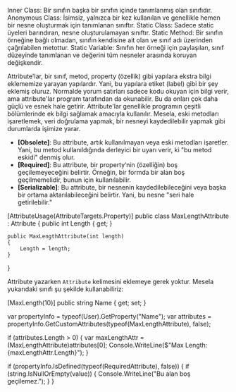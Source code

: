 Inner Class: Bir sınıfın başka bir sınıfın içinde tanımlanmış olan sınıfıdır. 
Anonymous Class: İsimsiz, yalnızca bir kez kullanılan ve genellikle hemen bir nesne oluşturmak için tanımlanan sınıftır.
Static Class: Sadece static üyeleri barındıran, nesne oluşturulamayan sınıftır.
Static Method: Bir sınıfın örneğine bağlı olmadan, sınıfın kendisine ait olan ve sınıf adı üzerinden çağrılabilen metottur.
Static Variable: Sınıfın her örneği için paylaşılan, sınıf düzeyinde tanımlanan ve değerini tüm nesneler arasında koruyan değişkendir.




Attribute'lar, bir sınıf, metod, property (özellik) gibi yapılara ekstra bilgi eklememize yarayan yapılardır. Yani, bu yapılara etiket (label) gibi bir şey eklemiş oluruz. Normalde yorum satırları sadece kodu okuyan için bilgi verir, ama attribute'lar program tarafından da okunabilir. Bu da onları çok daha güçlü ve esnek hale getirir.
Attribute'lar genellikle programın çeşitli bölümlerinde ek bilgi sağlamak amacıyla kullanılır. Mesela, eski metodları işaretlemek, veri doğrulama yapmak, bir nesneyi kaydedilebilir yapmak gibi durumlarda işimize yarar.

- **[Obsolete]**: Bu attribute, artık kullanılmayan veya eski metodları işaretler. Yani, bu metod kullanıldığında derleyici bir uyarı verir, ki "bu metod eskidi" denmiş olur.
- **[Required]**: Bu attribute, bir property’nin (özelliğin) boş geçilemeyeceğini belirtir. Örneğin, bir formda bir alan boş geçilmemelidir, bunun için kullanılabilir.
- **[Serializable]**: Bu attribute, bir nesnenin kaydedilebileceğini veya başka bir ortama aktarılabileceğini belirtir. Yani, bu nesne "seri hale getirilebilir."


[AttributeUsage(AttributeTargets.Property)]
public class MaxLengthAttribute : Attribute
{
    public int Length { get; }
    
    public MaxLengthAttribute(int length)
    {
        Length = length;
    }
}

Attribute yazarken `Attribute` kelimesini eklemeye gerek yoktur. Mesela yukarıdaki sınıfı şu şekilde kullanabiliriz:

[MaxLength(10)]
public string Name { get; set; }


var propertyInfo = typeof(User).GetProperty("Name");
var attributes = propertyInfo.GetCustomAttributes(typeof(MaxLengthAttribute), false);

if (attributes.Length > 0)
{
    var maxLengthAttr = (MaxLengthAttribute)attributes[0];
    Console.WriteLine($"Max Length: {maxLengthAttr.Length}");
}



if (propertyInfo.IsDefined(typeof(RequiredAttribute), false))
{
    if (string.IsNullOrEmpty(value))
    {
        Console.WriteLine("Bu alan boş geçilemez.");
    }
}



